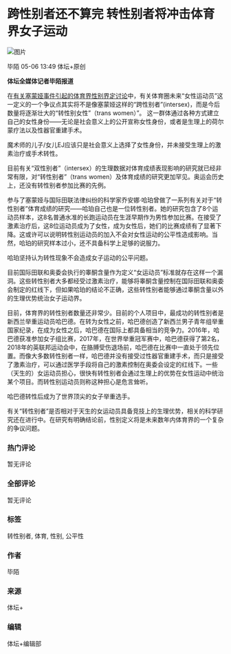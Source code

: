 # 跨性别者还不算完 转性别者将冲击体育界女子运动

![图片](https://resource.ttplus.cn/editor/headphoto/45ea80d7-6e16-42b1-a00b-acb63f5c60ce.jpg)

毕陌 05-06 13:49 体坛+原创

**体坛全媒体记者毕陌报道**

在[有关塞蒙娅事件引起的体育界性别界定讨论](https://resource.ttplus.cn/publish/app/data/2019/05/06/238171/share1.html)中，有关体育圈未来“女性运动员”这一定义的一个争议点其实将不是像塞蒙娅这样的“跨性别者”(intersex)，而是今后数量将逐渐壮大的“转性别女性”（trans women）”。 这一群体通过各种方式建立自己的女性身份——无论是社会意义上的公开宣称女性身份，或者是生理上的荷尔蒙疗法以及性器官重建手术。

魔术师的儿子/女儿EJ应该只是社会意义上选择了女性身份，并未接受生理上的激素治疗或手术转性。

目前有关“双性别者”（intersex）的生理数据对体育成绩表现影响的研究就已经非常有限，对“转性别者”（trans women）及体育成绩的研究更加罕见。奥运会历史上，还没有转性别者参加比赛的先例。

参与了塞蒙娅与国际田联法律纠纷的科学家乔安娜·哈珀曾做了一系列有关对于“转性别者”体育成绩的研究——哈珀自己也是一位转性别者。她的研究包含了8个运动员样本，这8名普通水准的长跑运动员在生涯早期作为男性参加比赛。在接受了激素治疗后，这8位运动员成为了女性，成为女性后，她们的比赛成绩有了显著下降。这或许可以说明转性别运动员的加入不会对女性运动的公平性造成影响。当然，哈珀的研究样本过小，还不具备科学上足够的说服力。

哈珀坚持认为转性现象不会造成女子运动的公平问题。

目前国际田联和奥委会执行的睾酮含量作为定义“女运动员”标准就存在这样一个漏洞。这些转性别者大多都经受过激素治疗，能够将睾酮含量控制在国际田联和奥委会制定的红线下，但如果哈珀的结论不正确，这些转性别者能够通过睾酮含量以外的生理优势统治女子运动界。

目前，体育界的转性别者数量还非常少。目前的个人项目中，最成功的转性别者是新西兰举重运动员哈巴德。在转为女性之前，哈巴德创造了新西兰男子青年组举重国家纪录，在成为女性之后，哈巴德在国际上都具备相当的竞争力。2016年，哈巴德获准参加女子组比赛，2017年，在世界举重冠军赛中，哈巴德获得了第2名，2018年的英联邦运动会中，在胳膊受伤退场前，哈巴德在比赛中一直处于领先位置。而像大多数转性别者一样，哈巴德并没有接受过性器官重建手术，而只是接受了激素治疗，可以通过医学手段将自己的激素控制在奥委会设定的红线下。一些（天生的）女运动员担心，很快有转性别者会通过生理上的优势在女性运动中统治某个项目。而转性别运动员则称这种担心是危言耸听。

哈巴德转性后成为了世界顶尖的女子举重选手。

有关“转性别者”是否相对于天生的女运动员具备竞技上的生理优势，相关的科学研究还在进行中。在研究有明确结论前，性别定义将是未来数年内体育界的一个复杂的争议问题。

### 热门评论

暂无评论

### 全部评论

暂无评论

### 标签
转性别者, 体育, 性别, 公平性

### 作者
毕陌

### 来源
体坛+

### 编辑
体坛+编辑部